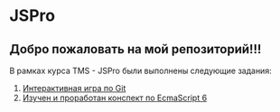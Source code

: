 # JSPro

## Добро пожаловать на мой репозиторий!!!

В рамках курса TMS - JSPro были выполнены следующие задания:
1. [Интерактивная игра по Git](https://learngitbranching.js.org)
2. [Изучен и проработан конспект по EcmaScript 6](http://radioprog.ru/post/81)
